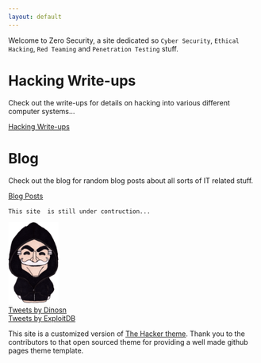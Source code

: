 ```yaml
---
layout: default
---
```


Welcome to Zero Security, a site dedicated so `Cyber Security`, `Ethical Hacking`, `Red Teaming` and `Penetration Testing` stuff.

# Hacking Write-ups

Check out the write-ups for details on hacking into various different computer systems...

[Hacking Write-ups](./writeups/main-writeups.html)

# Blog

Check out the blog for random blog posts about all sorts of IT related stuff.

[Blog Posts](./blog/main-blog.html)


```
This site  is still under contruction...
```

<img class="center_robot" alt="Mr Robot" src="/assets/images/mr_robot_0.png" width="20%" height="20%">

<!--Had to copy the rendered html output from the _site folder to get the jekyll twitter plugin to work-->

<div class="center_twitter">
<div class="jekyll-twitter-plugin"><a class="twitter-timeline" data-width="800" data-tweet-limit="2" limit=5 widget_type=grid href="https://twitter.com/Dinosn" margin: 0 auto>Tweets by Dinosn</a>
<script async="" src="https://platform.twitter.com/widgets.js" charset="utf-8"></script>
</div>
<!--<div class="jekyll-twitter-plugin"><a class="twitter-timeline" data-width="800" data-tweet-limit="2" limit=5 href="https://twitter.com/CVEnew">Tweets by CVEnew</a>
<script async="" src="https://platform.twitter.com/widgets.js" charset="utf-8"></script>
</div>-->
<div class="jekyll-twitter-plugin"><a class="twitter-timeline" data-width="800" data-tweet-limit="2" limit=5 href="https://twitter.com/ExploitDB" margin: 0 auto>Tweets by ExploitDB</a>
<script async="" src="https://platform.twitter.com/widgets.js" charset="utf-8"></script>
</div>
</div>

This site is a customized version of [The Hacker theme](https://github.com/pages-themes/hacker). Thank you to the contributors to that open sourced theme for providing a well made github pages theme template.
